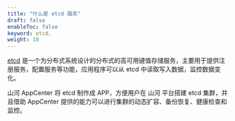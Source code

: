 ```yaml
---
title: "什么是 etcd 服务"
draft: false
enableToc: false
keyword: etcd，
weight: 10
---
```


[etcd](https://coreos.com/etcd/) 是一个为分布式系统设计的分布式的高可用键值存储服务，主要用于提供注册服务，配置服务等功能，应用程序可以从 etcd 中读取写入数据，监控数据变化。

 山河 AppCenter 将 etcd 制作成 APP，方便用户在 山河 平台搭建 etcd 集群，并且借助 AppCenter 提供的能力可以进行集群的动态扩容、备份恢复、健康检查和监控。



